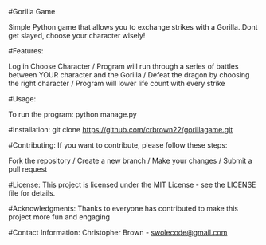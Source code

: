 #Gorilla Game

Simple Python game that allows you to exchange strikes with a Gorilla..Dont get slayed, choose your character wisely!

#Features:

Log in
Choose Character /
Program will run through a series of battles between YOUR character and the Gorilla /
Defeat the dragon by choosing the right character /
Program will lower life count with every strike


#Usage:

To run the program: python manage.py

#Installation: 
git clone https://github.com/crbrown22/gorillagame.git

#Contributing: 
If you want to contribute, please follow these steps:

Fork the repository /
Create a new branch /
Make your changes /
Submit a pull request

#License:
 This project is licensed under the MIT License - see the LICENSE file for details.

#Acknowledgments: 
Thanks to everyone has contributed to make this project more fun and engaging

#Contact Information:
Christopher Brown - swolecode@gmail.com
